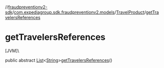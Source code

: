 //[fraudpreventionv2-sdk](../../../index.md)/[com.expediagroup.sdk.fraudpreventionv2.models](../index.md)/[TravelProduct](index.md)/[getTravelersReferences](get-travelers-references.md)

# getTravelersReferences

[JVM]\

public abstract [List](https://docs.oracle.com/javase/8/docs/api/java/util/List.html)&lt;[String](https://docs.oracle.com/javase/8/docs/api/java/lang/String.html)&gt;[getTravelersReferences](get-travelers-references.md)()
